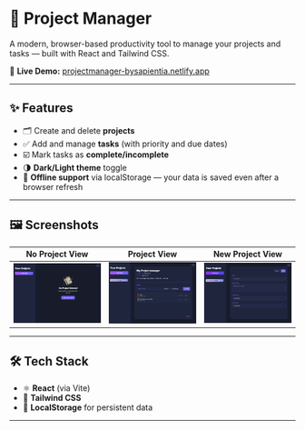 # 📁 Project Manager

A modern, browser-based productivity tool to manage your projects and tasks — built with React and Tailwind CSS.

🔗 **Live Demo:** [projectmanager-bysapientia.netlify.app](https://projectmanager-bysapientia.netlify.app/)

---

## ✨ Features

- 🗂️ Create and delete **projects**
- ✅ Add and manage **tasks** (with priority and due dates)
- ☑️ Mark tasks as **complete/incomplete**
- 🌗 **Dark/Light theme** toggle
- 💾 **Offline support** via localStorage — your data is saved even after a browser refresh

---

## 🖼️ Screenshots

| No Project View | Project View | New Project View |
|-----------------|--------------|------------------|
| ![No Project View](./Screenshoots/no-project-view.png) | ![Project View](./Screenshoots/project-view.png) | ![New Project View](./Screenshoots/add-project-view.png) |

---

## 🛠️ Tech Stack

- ⚛️ **React** (via Vite)
- 🎨 **Tailwind CSS**
- 💽 **LocalStorage** for persistent data

---
